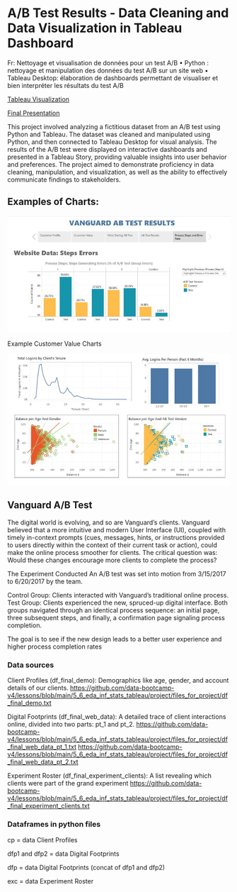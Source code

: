 <h1>A/B Test Results - Data Cleaning and Data Visualization in Tableau Dashboard </h1>

Fr: Nettoyage et visualisation de données pour un test A/B
• Python : nettoyage et manipulation des données du test A/B sur un site web
• Tableau Desktop: élaboration de dashboards permettant de visualiser et bien interpréter les résultats du test A/B

<a href="https://public.tableau.com/app/profile/regina.pollyana.bernardes/viz/tableau_vanguard_abtest/Story1?publish=yes"> Tableau Visualization </a>

<a href="https://github.com/Pollybs/ab-test-vanguard-tableau-viz/blob/main/Presentation_Vanguard%20A_B_test.pdf"> Final Presentation </a>

This project involved analyzing a fictitious dataset from an A/B test using Python and Tableau. The dataset was cleaned and manipulated using Python, and then connected to Tableau Desktop for visual analysis. The results of the A/B test were displayed on interactive dashboards and presented in a Tableau Story, providing valuable insights into user behavior and preferences. The project aimed to demonstrate proficiency in data cleaning, manipulation, and visualization, as well as the ability to effectively communicate findings to stakeholders.

<h2>Examples of Charts: </h2>

![ab](https://github.com/Pollybs/ab_test_data_results_tableau/blob/main/tableau_projet_ab.jpg)

Example Customer Value Charts

![ab2](https://github.com/Pollybs/ab_test_data_results_tableau/blob/main/tableau_2.jpg)

<h2>Vanguard A/B Test</h2>

The digital world is evolving, and so are Vanguard’s clients. Vanguard believed that a more intuitive and modern User Interface (UI), coupled with timely in-context prompts (cues, messages, hints, or instructions provided to users directly within the context of their current task or action), could make the online process smoother for clients. The critical question was: Would these changes encourage more clients to complete the process?

The Experiment Conducted
An A/B test was set into motion from 3/15/2017 to 6/20/2017 by the team.

Control Group: Clients interacted with Vanguard’s traditional online process.
Test Group: Clients experienced the new, spruced-up digital interface.
Both groups navigated through an identical process sequence: an initial page, three subsequent steps, and finally, a confirmation page signaling process completion.

The goal is to see if the new design leads to a better user experience and higher process completion rates

<h3> Data sources </h3>

Client Profiles (df_final_demo): Demographics like age, gender, and account details of our clients. 
https://github.com/data-bootcamp-v4/lessons/blob/main/5_6_eda_inf_stats_tableau/project/files_for_project/df_final_demo.txt

Digital Footprints (df_final_web_data): A detailed trace of client interactions online, divided into two parts: pt_1 and pt_2. 
https://github.com/data-bootcamp-v4/lessons/blob/main/5_6_eda_inf_stats_tableau/project/files_for_project/df_final_web_data_pt_1.txt
https://github.com/data-bootcamp-v4/lessons/blob/main/5_6_eda_inf_stats_tableau/project/files_for_project/df_final_web_data_pt_2.txt

Experiment Roster (df_final_experiment_clients): A list revealing which clients were part of the grand experiment
https://github.com/data-bootcamp-v4/lessons/blob/main/5_6_eda_inf_stats_tableau/project/files_for_project/df_final_experiment_clients.txt

<h3>Dataframes in python files </h3>

cp = data Client Profiles

dfp1 and dfp2 = data Digital Footprints 

dfp = data Digital Footprints (concat of dfp1 and dfp2) 

exc = data Experiment Roster

